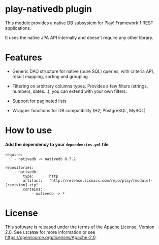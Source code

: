 # play-nativedb plugin

This module provides a native DB subsystem for Play! Framework 1 REST applications.

It uses the native JPA API internally and doesn't require any other library.

# Features

- Generic DAO structure for native (pure SQL) queries, with criteria API, result mapping, sorting and grouping

- Filtering on arbitrary columns types. Provides a few filters (strings, numbers, dates...), you can extend with your own filters.

- Support for paginated lists

- Wrapper functions for DB compatibility (H2, PostgreSQL, MySQL)
 
# How to use

####  Add the dependency to your `dependencies.yml` file

```
require:
    - nativedb -> nativedb 0.7.2

repositories:
    - nativedb:
        type:       http
        artifact:   "http://release.sismics.com/repo/play/[module]-[revision].zip"
        contains:
            - nativedb -> *
```

# License

This software is released under the terms of the Apache License, Version 2.0. See `LICENSE` for more
information or see <https://opensource.org/licenses/Apache-2.0>.
